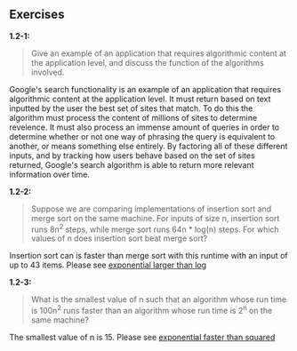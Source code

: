 ## Exercises

**1.2-1:**

> Give an example of an application that requires algorithmic content at the application level, and discuss the function of the algorithms involved.

Google's search functionality is an example of an application that requires algorithmic content at the application level. It must return based on text inputted by the user the best set of sites that match. To do this the algorithm must process the content of millions of sites to determine revelence. It must also process an immense amount of queries in order to determine whether or not one way of phrasing the query is equivalent to another, or means something else entirely. By factoring all of these different inputs, and by tracking how users behave based on the set of sites returned, Google's search algorithm is able to return more relevant information over time.

**1.2-2:**

> Suppose we are comparing implementations of insertion sort and merge sort on the same machine. For inputs of size n, insertion sort runs 8n<sup>2</sup> steps, while merge sort runs 64n * log(n) steps. For which values of n does insertion sort beat merge sort?

Insertion sort can is faster than merge sort with this runtime with an input of up to 43 items. Please see [exponential larger than log]()

**1.2-3:**

> What is the smallest value of n such that an algorithm whose run time is 100n<sup>2</sup> runs faster than an algorithm whose run time is 2<sup>n</sup> on the same machine?

The smallest value of n is 15. Please see [exponential faster than squared]()
